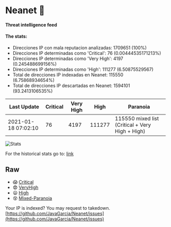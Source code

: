 # Neanet :hocho:
#### Threat intelligence feed
#### The stats:

- Direcciones IP con mala reputacion analizadas: 1709651 (100%)
- Direcciones IP determinadas como 'Critical':  76 (0.00444535171213%)
- Direcciones IP determinadas como 'Very High':  4197 (0.245488699156%)
- Direcciones IP determinadas como 'High':  111277 (6.50875529567)
- Total de direcciones IP indexadas en Neanet:  115550 (6.75868934654%)
- Total de direcciones IP descartadas en Neanet:  1594101 (93.2413106535%)

| Last Update | Critical | Very High | High | Paranoia |
| --- | --- | --- | --- | --- |
| 2021-01-18 07:02:10 | 76 | 4197 | 111277 | 115550 mixed list (Critical + Very High + High)|

![Stats](https://docs.google.com/spreadsheets/d/e/2PACX-1vSnaNMIXVabIpDJjufMlzH7poXnshF3mgd8Is1g9ytUEzVsP5my4Trn8f-xkoLLQ38xpL3HtmUexLo6/pubchart?oid=501124687&format=image)

For the historical stats go to: [link](/stats.csv)
## Raw
- :scream: [Critical](https://raw.githubusercontent.com/JavaGarcia/Neanet/master/blacklists/neanet_critical.txt)
- :fearful: [VeryHigh](https://raw.githubusercontent.com/JavaGarcia/Neanet/master/blacklists/neanet_veryHigh.txtt)
- :frowning: [High](https://raw.githubusercontent.com/JavaGarcia/Neanet/master/blacklists/neanet_high.txt)
- :dizzy_face: [Mixed-Paranoia](https://raw.githubusercontent.com/JavaGarcia/Neanet/master/blacklists/neanet_all.txt)


Your IP is indexed? You may request to takedown. [https://github.com/JavaGarcia/Neanet/issues](https://github.com/JavaGarcia/Neanet/issues)




























































































































































































































































































































































































































































































































































































































































































































































































































































































































































































































































































































































































































































































































































































































































































































































































































































































































































































































































































































































































































































































































































































































































































































































































































































































































































































































































































































































































































































































































































































































































































































































































































































































































































































































































































































































































































































































































